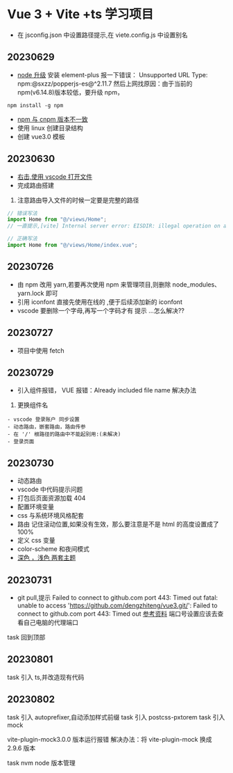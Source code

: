 # Vue 3 + Vite +ts 学习项目

- 在 jsconfig.json 中设置路径提示,在 viete.config.js 中设置别名

## 20230629

- [node 升级](https://blog.csdn.net/m0_56745001/article/details/129381751)
  安装 element-plus 报一下错误： Unsupported URL Type: npm:@sxzz/popperjs-es@^2.11.7
  然后上网找原因：由于当前的 npm(v6.14.8)版本较低，要升级 npm，

```
npm install -g npm
```

- [npm 与 cnpm 版本不一致](https://blog.csdn.net/weixin_43221910/article/details/124892665)
- 使用 linux 创建目录结构
- 创建 vue3.0 模板

## 20230630

- [右击,使用 vscode 打开文件](https://blog.csdn.net/kinghzking/article/details/126185822)
- 完成路由搭建

1. 注意路由导入文件的时候一定要是完整的路径

```js
// 错误写法
import Home from "@/views/Home";
// 一直提示,[vite] Internal server error: EISDIR: illegal operation on a directory, read

// 正确写法
import Home from "@/views/Home/index.vue";
```

## 20230726

- 由 npm 改用 yarn,若要再次使用 npm 来管理项目,则删除 node_modules、yarn.lock 即可
- 引用 iconfont 直接先使用在线的 ,便于后续添加新的 iconfont
- vscode 要删除一个字母,再写一个字码才有 提示 ...怎么解决??

## 20230727

- 项目中使用 fetch

## 20230729

- 引入组件报错， VUE 报错：Already included file name 解决办法

1. 更换组件名

```
- vscode 登录账户 同步设置
- 动态路由，嵌套路由，路由传参
- 在 '/' 根路径的路由中不能起别用:(未解决)
- 登录页面

```

## 20230730

- 动态路由
- vscode 中代码提示问题
- 打包后页面资源加载 404
- 配置环境变量
- css 与系统环境风格配套
- 路由 记住滚动位置,如果没有生效，那么要注意是不是 html 的高度设置成了 100%
- 定义 css 变量
- color-scheme 和夜间模式
- [深色 ，浅色 两套主题](https://blog.csdn.net/duninet/article/details/104882324/)

## 20230731

- git pull,提示 Failed to connect to github.com port 443: Timed out
  fatal: unable to access 'https://github.com/dengzhiteng/vue3.git/': Failed to connect to github.com port 443: Timed out
  [参考资料](https://blog.csdn.net/weixin_44465434/article/details/124366982)
  端口号设置应该去查看自己电脑的代理端口

task 回到顶部

## 20230801

task 引入 ts,并改造现有代码

## 20230802

task 引入 autoprefixer,自动添加样式前缀
task 引入 postcss-pxtorem
task 引入 mock

vite-plugin-mock3.0.0 版本运行报错
解决办法：将 vite-plugin-mock 换成 2.9.6 版本

task nvm node 版本管理
